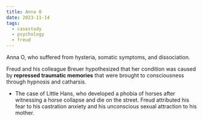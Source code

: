 ```yaml
---
title: Anna O
date: 2023-11-14
tags:
  - casestudy
  - psychology
  - freud
---
```

Anna O, who suffered from hysteria, somatic symptoms, and dissociation. 

Freud and his colleague Breuer hypothesized that her condition was caused by **repressed traumatic memories** that were brought to consciousness through hypnosis and catharsis.
- The case of Little Hans, who developed a phobia of horses after witnessing a horse collapse and die on the street. Freud attributed his fear to his castration anxiety and his unconscious sexual attraction to his mother.